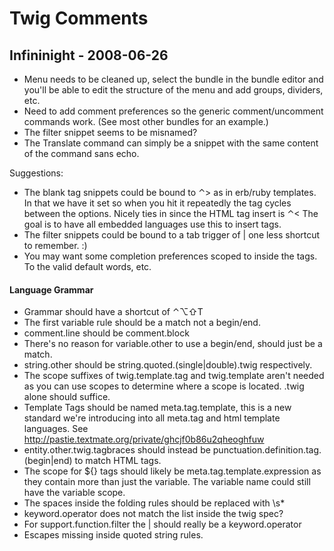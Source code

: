 # Twig Comments

## Infininight - 2008-06-26

* Menu needs to be cleaned up, select the bundle in the bundle editor and you'll be able to edit the structure of the menu and add groups, dividers, etc.
* Need to add comment preferences so the generic comment/uncomment commands work. (See most other bundles for an example.)
* The filter snippet seems to be misnamed?
* The Translate command can simply be a snippet with the same content of the command sans echo.

Suggestions:

* The blank tag snippets could be bound to ⌃> as in erb/ruby templates. In that we have it set so when you hit it repeatedly the tag cycles between the options. Nicely ties in since the HTML tag insert is ⌃< The goal is to have all embedded languages use this to insert tags.
* The filter snippets could be bound to a tab trigger of | one less shortcut to remember. :)
* You may want some completion preferences scoped to inside the tags. To the valid default words, etc.

#### Language Grammar

* Grammar should have a shortcut of ⌃⌥⇧T
* The first variable rule should be a match not a begin/end.
* comment.line should be comment.block
* There's no reason for variable.other to use a begin/end, should just be a match.
* string.other should be string.quoted.(single|double).twig respectively.
* The scope suffixes of twig.template.tag and twig.template aren't needed as you can use scopes to determine where a scope is located. .twig alone should suffice.
* Template Tags should be named meta.tag.template, this is a new standard we're introducing into all meta.tag and html template languages. See <http://pastie.textmate.org/private/ghcjf0b86u2qheoghfuw>
* entity.other.twig.tagbraces should instead be punctuation.definition.tag.(begin|end) to match HTML tags.
* The scope for ${} tags should likely be meta.tag.template.expression as they contain more than just the variable. The variable name could still have the variable scope.
* The spaces inside the folding rules should be replaced with \s*
* keyword.operator does not match the list inside the twig spec?
* For support.function.filter the | should really be a keyword.operator
* Escapes missing inside quoted string rules.
